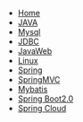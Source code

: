 - [Home](/)
- [JAVA](/docs/java/java.md) <!-- {docsify-ignore} -->
- [Mysql](/docs/mysql/mysql.md) <!-- {docsify-ignore} -->
- [JDBC](/docs/jdbc/jdbc.md)
- [JavaWeb](/docs/javaweb/javaweb.md)
- [Linux](/docs/linux/linux.md)
- [Spring](/docs/spring/spring.md)
- [SpringMVC](/docs/springmvc/springmvc.md)
- [Mybatis](/docs/mybatis/mybatis.md)
- [Spring Boot2.0](/docs/springboot/springboot.md)
- [Spring Cloud](/docs/springcloud/springcloud.md)